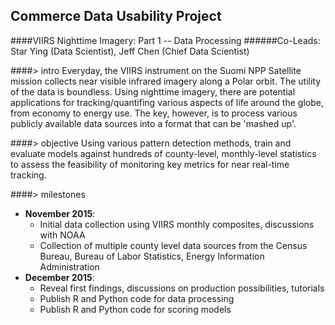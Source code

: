 ## Commerce Data Usability Project
####VIIRS Nighttime Imagery: Part 1 -- Data Processing
######Co-Leads: Star Ying (Data Scientist), Jeff Chen (Chief Data Scientist) 

####> intro
Everyday, the VIIRS instrument on the Suomi NPP Satellite mission collects near visible infrared imagery along a Polar orbit. The utility of the data is boundless. Using nighttime imagery, there are potential applications for tracking/quantifing various aspects of life around the globe, from economy to energy use. The key, however, is to process various publicly available data sources into a format that can be 'mashed up'.

####> objective
Using various pattern detection methods, train and evaluate models against hundreds of county-level, monthly-level statistics to assess the feasibility of monitoring key metrics for near real-time tracking.

####> milestones
- **November 2015**: 
  - Initial data collection using VIIRS monthly composites, discussions with NOAA
  - Collection of multiple county level data sources from the Census Bureau, Bureau of Labor Statistics, Energy Information Administration
- **December 2015**:
  - Reveal first findings, discussions on production possibilities, tutorials
  - Publish R and Python code for data processing
  - Publish R and Python code for scoring models

